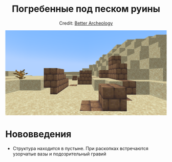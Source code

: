 <div align="center">

<h1> Погребенные под песком руины </h1>

Credit: [Better Archeology](https://modrinth.com/mod/better-archeology)

![image](https://github.com/Slarof/Custom_Structures/blob/main/files/structures/buried_ruins_sand.png)
</div>



# Нововведения
- Структура находится в пустыне. При раскопках встречаются узорчатые вазы и подозрительный гравий
